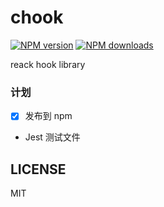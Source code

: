 # chook

[![NPM version](https://img.shields.io/npm/v/chook.svg?style=flat)](https://npmjs.org/package/chook)
[![NPM downloads](http://img.shields.io/npm/dm/chook.svg?style=flat)](https://npmjs.org/package/chook)

reack hook library

### 计划

- [x] 发布到 npm
- Jest 测试文件

<!-- .d.ts文件 方便js操作？ -->

## LICENSE
MIT

<!-- npm publish --access=public -->